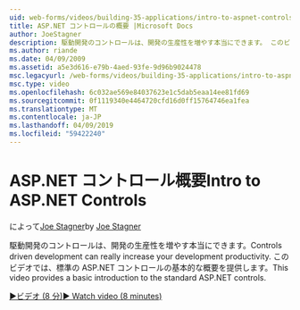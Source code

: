 ```yaml
---
uid: web-forms/videos/building-35-applications/intro-to-aspnet-controls
title: ASP.NET コントロールの概要 |Microsoft Docs
author: JoeStagner
description: 駆動開発のコントロールは、開発の生産性を増やす本当にできます。 このビデオでは、標準の ASP.NET コントロールの基本的な概要を提供します。
ms.author: riande
ms.date: 04/09/2009
ms.assetid: a5e3d616-e79b-4aed-93fe-9d96b9024478
msc.legacyurl: /web-forms/videos/building-35-applications/intro-to-aspnet-controls
msc.type: video
ms.openlocfilehash: 6c032ae569e84037623e1c5dab5eaa14ee81fd69
ms.sourcegitcommit: 0f1119340e4464720cfd16d0ff15764746ea1fea
ms.translationtype: MT
ms.contentlocale: ja-JP
ms.lasthandoff: 04/09/2019
ms.locfileid: "59422240"
---
```

# <a name="intro-to-aspnet-controls"></a><span data-ttu-id="e194b-104">ASP.NET コントロール概要</span><span class="sxs-lookup"><span data-stu-id="e194b-104">Intro to ASP.NET Controls</span></span>

<span data-ttu-id="e194b-105">によって[Joe Stagner](https://github.com/JoeStagner)</span><span class="sxs-lookup"><span data-stu-id="e194b-105">by [Joe Stagner](https://github.com/JoeStagner)</span></span>

<span data-ttu-id="e194b-106">駆動開発のコントロールは、開発の生産性を増やす本当にできます。</span><span class="sxs-lookup"><span data-stu-id="e194b-106">Controls driven development can really increase your development productivity.</span></span> <span data-ttu-id="e194b-107">このビデオでは、標準の ASP.NET コントロールの基本的な概要を提供します。</span><span class="sxs-lookup"><span data-stu-id="e194b-107">This video provides a basic introduction to the standard ASP.NET controls.</span></span>

[<span data-ttu-id="e194b-108">&#9654;ビデオ (8 分)</span><span class="sxs-lookup"><span data-stu-id="e194b-108">&#9654; Watch video (8 minutes)</span></span>](https://channel9.msdn.com/Blogs/ASP-NET-Site-Videos/intro-to-aspnet-controls)
